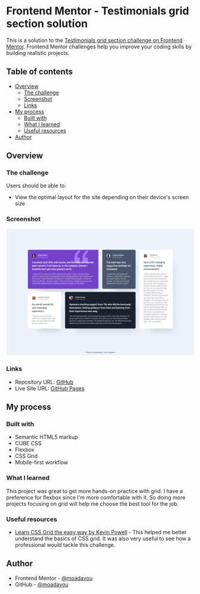 # Frontend Mentor - Testimonials grid section solution

This is a solution to the [Testimonials grid section challenge on Frontend Mentor](https://www.frontendmentor.io/challenges/testimonials-grid-section-Nnw6J7Un7). Frontend Mentor challenges help you improve your coding skills by building realistic projects.

## Table of contents

- [Overview](#overview)
  - [The challenge](#the-challenge)
  - [Screenshot](#screenshot)
  - [Links](#links)
- [My process](#my-process)
  - [Built with](#built-with)
  - [What I learned](#what-i-learned)
  - [Useful resources](#useful-resources)
- [Author](#author)

## Overview

### The challenge

Users should be able to:

- View the optimal layout for the site depending on their device's screen size

### Screenshot

![](./screenshot.png)

### Links

- Repository URL: [GitHub](https://github.com/moadavou/testimonials-grid-section)
- Live Site URL: [GitHub Pages](https://moadavou.github.io/testimonials-grid-section/)

## My process

### Built with

- Semantic HTML5 markup
- CUBE CSS
- Flexbox
- CSS Grid
- Mobile-first workflow

### What I learned

This project was great to get more hands-on practice with grid. I have a preference for flexbox since I'm more comfortable with it. So doing more projects focusing on grid will help me choose the best tool for the job.

### Useful resources

- [Learn CSS Grid the easy way by Kevin Powell](https://youtu.be/rg7Fvvl3taU?si=liH24ae8u_IqcsaQ) - This helped me better understand the basics of CSS grid. It was also very useful to see how a professional would tackle this challenge.

## Author

- Frontend Mentor - [@moadavou](https://www.frontendmentor.io/profile/moadavou)
- GitHub - [@moadavou](https://github.com/moadavou)
